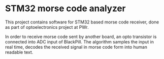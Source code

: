# STM32 morse code analyzer
This project contains software for STM32 based morse code receiver, done as part of optoelectronics project at PWr.

In order to receive morse code sent by another board, an opto transistor is connected into ADC input of BlackPill.
The algorithm samples the input in real time, decodes the received signal in morse code form into human readable text.
